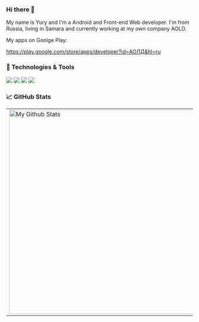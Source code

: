 ### Hi there 👋


My name is Yury and I'm a Android and Front-end Web developer. I'm from Russia, living in Samara and currently working at my own company AOLD.

My apps on Goolge Play:

https://play.google.com/store/apps/developer?id=АОЛД&hl=ru





### 🔧 Technologies & Tools

![](https://img.shields.io/badge/OS-Linux-informational?style=flat-square&logo=linux&logoColor=white&color=5194f0&bgcolor=110d17)
![](https://img.shields.io/badge/Cloud-AWS-informational?style=flat-square&logo=amazon&logoColor=white&color=5194f0)
![](https://img.shields.io/badge/Editor-VS%20Code-informational?style=flat-square&logo=visual-studio-code&logoColor=white&color=5194f0)
![](https://img.shields.io/badge/Code-JavaScript-informational?style=flat-square&logo=javascript&logoColor=white&color=5194f0)

### 📈 GitHub Stats

<p align="center">
  <table>
  <tr>
      <td><img width="550px" align="left" src="ttps://github-readme-stats.vercel.app/api?username=redhead1999&include_all_commits=true&count_private=true&show_icons=true&line_height=20&title_color=7A7ADB&icon_color=2234AE&text_color=D3D3D3&bg_color=0,000000,130F40" alt="My Github Stats"></td>
      <td><img width="550px" src="https://github-readme-stats.vercel.app/api/top-langs/?username=redhead1999&hide=html&layout=compact&hide_border=true&hide_title=true&theme=dark&icon_color=5194f0&bg_color=0d1117" /></td>
  </tr>   
</table>
</p>



